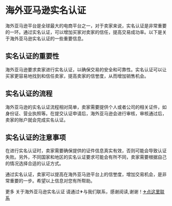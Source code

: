 # 海外亚马逊实名认证

海外亚马逊平台是全球最大的电商平台之一，对于卖家来说，实名认证是非常重要的一环。通过实名认证，可以增加买家对卖家的信任，提高交易成功率。以下是关于海外亚马逊实名认证的一些重要信息。

## 实名认证的重要性

海外亚马逊要求卖家进行实名认证，以确保交易的安全和可靠性。实名认证可以让买家更容易地找到和信任卖家，提高卖家的信誉度，从而增加销售机会。

## 实名认证的流程

海外亚马逊的实名认证流程相对简单，卖家需要提供个人或者公司的相关证件，如身份证、营业执照等。在提交认证申请后，海外亚马逊会进行审核，审核通过后，卖家的账户就会完成实名认证。

## 实名认证的注意事项

在进行实名认证时，卖家需要确保提供的证件信息真实有效，否则可能会导致认证失败。另外，不同国家和地区的实名认证要求可能会有所不同，卖家需要根据自己的情况选择合适的认证方式。

通过实名认证，卖家可以提高在海外亚马逊平台上的信誉度，增加交易机会，是非常重要的一步。希望以上信息对您有所帮助。

更多 关于海外亚马逊实名认证 请通过✈与我们联系，感谢阅读,谢谢！[✈点这里联系](https://ss.k02.cc)